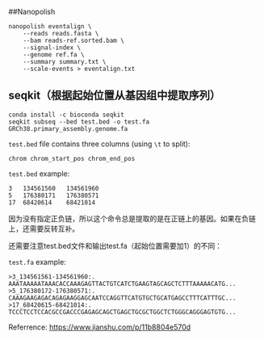 ##Nanopolish

```
nanopolish eventalign \
    --reads reads.fasta \
    --bam reads-ref.sorted.bam \
    --signal-index \
    --genome ref.fa \
    --summary summary.txt \
    --scale-events > eventalign.txt
```
## seqkit（根据起始位置从基因组中提取序列）

```
conda install -c bioconda seqkit
seqkit subseq --bed test.bed -o test.fa GRCh38.primary_assembly.genome.fa
```

`test.bed` file contains three columns (using `\t` to split):
```
chrom chrom_start_pos chrom_end_pos 
```
`test.bed` example:
```
3	134561560	134561960
5	176380171	176380571
17	68420614	68421014
```
因为没有指定正负链，所以这个命令总是提取的是在正链上的基因。如果在负链上，还需要反转互补。

还需要注意test.bed文件和输出test.fa（起始位置需要加1）的不同：

`test.fa` example:
```
>3_134561561-134561960:. 
AAATAAAAATAAACACCAAAGAGTTACTGTCATCTGAAGTAGCAGCTCTTTAAAAACATG...
>5_176380172-176380571:. 
CAAAGAAGAGACAGAGAAGGAGCAATCCAGGTTCATGTGCTGCATGAGCCTTTCATTTGC...
>17_68420615-68421014:. 
TCCCTCCTCCACGCCGACCCGAGAGCAGCTGAGCTGCGCTGGCTCTGGGCAGGGAGTGTG...
```
Referrence:  https://www.jianshu.com/p/11b8804e570d
